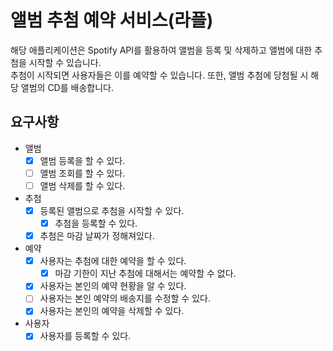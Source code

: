 # 앨범 추첨 예약 서비스(라플)

해당 애플리케이션은 Spotify API를 활용하여 앨범을 등록 및 삭제하고 앨범에 대한 추첨을 시작할 수 있습니다. <br />
추첨이 시작되면 사용자들은 이를 예약할 수 있습니다. 또한, 앨범 추첨에 당첨될 시 해당 앨범의 CD를 배송합니다. <br />

## 요구사항
- 앨범
  - [x] 앨범 등록을 할 수 있다.
  - [ ] 앨범 조회를 할 수 있다.
  - [ ] 앨범 삭제를 할 수 있다.

- 추첨
  - [x] 등록된 앨범으로 추첨을 시작할 수 있다.
    - [x] 추첨을 등록할 수 있다.
  - [x] 추첨은 마감 날짜가 정해져있다.

- 예약
  - [x] 사용자는 추첨에 대한 예약을 할 수 있다.
    - [x] 마감 기한이 지난 추첨에 대해서는 예약할 수 없다.
  - [x] 사용자는 본인의 예약 현황을 알 수 있다.
  - [ ] 사용자는 본인 예약의 배송지를 수정할 수 있다.
  - [x] 사용자는 본인의 예약을 삭제할 수 있다.

- 사용자
  - [x] 사용자를 등록할 수 있다.
